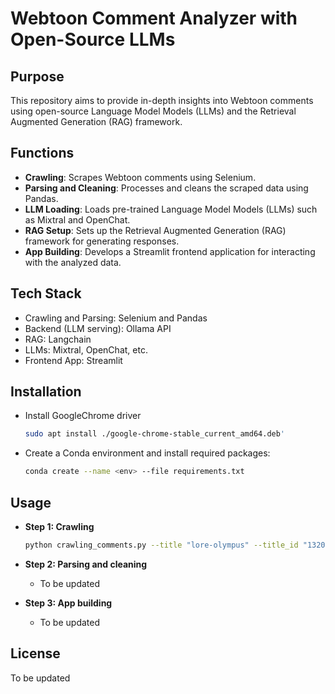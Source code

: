 # Webtoon Comment Analyzer with Open-Source LLMs

## Purpose
This repository aims to provide in-depth insights into Webtoon comments using open-source Language Model Models (LLMs) and the Retrieval Augmented Generation (RAG) framework.

## Functions
- **Crawling**: Scrapes Webtoon comments using Selenium.
- **Parsing and Cleaning**: Processes and cleans the scraped data using Pandas.
- **LLM Loading**: Loads pre-trained Language Model Models (LLMs) such as Mixtral and OpenChat.
- **RAG Setup**: Sets up the Retrieval Augmented Generation (RAG) framework for generating responses.
- **App Building**: Develops a Streamlit frontend application for interacting with the analyzed data.

## Tech Stack
- Crawling and Parsing: Selenium and Pandas
- Backend (LLM serving): Ollama API
- RAG: Langchain
- LLMs: Mixtral, OpenChat, etc.
- Frontend App: Streamlit

## Installation
- Install GoogleChrome driver
  ```bash
  sudo apt install ./google-chrome-stable_current_amd64.deb'

- Create a Conda environment and install required packages:
  ```bash
  conda create --name <env> --file requirements.txt

## Usage
- **Step 1: Crawling**

  ```bash
  python crawling_comments.py --title "lore-olympus" --title_id "1320" --start_ep 1 --end_ep 10 

- **Step 2: Parsing and cleaning**
   - To be updated

- **Step 3: App building**
   - To be updated

  
## License
To be updated

